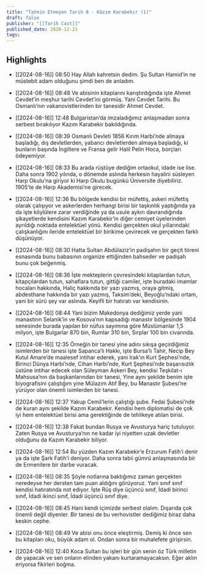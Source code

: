 ```yaml
---
title: "Tatmin Etmeyen Tarih 8 - Kâzım Karabekir (1)"
draft: false
publisher: "[[Tarih Cast]]"
published_date: 2020-12-21
tags:
---
```



## Highlights
* [[2024-08-16]] 08:50  Hay Allah kahretsin dedim. Şu Sultan Hamid’in ne müstebit adam olduğunu şimdi ben de anladım.

* [[2024-08-16]] 08:48  Ve abisinin kitaplarını karıştırdığında işte Ahmet Cevdet’in meşhur tarihi Cevdet’ini görmüş. Yani Cevdet Tarihi. Bu Osmanlı’nın vakanovistlerinden bir tanesidir Ahmet Cevdet.

* [[2024-08-16]] 12:48  Bulgaristan’da imzaladığımız anlaşmadan sonra serbest bırakılıyor Kazım Karabekir bakıldığında.

* [[2024-08-16]] 08:39  Osmanlı Devleti 1856 Kırım Harbi’nde almaya başladığı, dış devletlerden, yabancı devletlerden almaya başladığı, ki bunların başında İngiltere ve Fransa gelir Halil Pelin Hoca, borçları ödeyemiyor.

* [[2024-08-16]] 08:33  Bu arada rüştüye dediğim ortaokul, idade ise lise. Daha sonra 1902 yılında, o dönemde aslında herkesin hayalini süsleyen Harp Okulu’na giriyor ki Harp Okulu bugünkü Üniversite diyebiliriz. 1905’te de Harp Akademisi’ne girecek.

* [[2024-08-16]] 12:36  Bu bölgede kendisi bir müfettiş, askeri müfettiş olarak çalışıyor ve askerlerden herhangi birisi bir taşkınlık yaptığında ya da işte köylülere zarar verdiğinde ya da usule aykırı davrandığında şikayetlerde kendisini Kazım Karabekir’in diğer cemiyet üyelerinden ayrıldığı noktada entelektüel yönü. Kendisi gerçekten okul yıllarındaki çalışkanlığını ileride entelektüel bir birikime çevirecek ve gerçekten farklı düşünüyor.

* [[2024-08-16]] 08:30  Hatta Sultan Abdülaziz’in padişahın bir geçit töreni esnasında bunu babasının organize ettiğinden bahseder ve padişah bunu çok beğenmiş.

* [[2024-08-16]] 08:36  İşte mekteplerin çevresindeki kitaplardan tutun, kitapçılardan tutun, sahaflara tutun, gittiği camiler, işte buradaki imamlar hocaları hakkında, Haliç hakkında bir yazı yazmış, oraya gitmiş, abdesthane hakkında bir yazı yazmış, Taksim’deki, Beyoğlu’ndaki ortam, yani bir sürü şey var aslında. Keyifli bir hatıratı var kendisinin.

* [[2024-08-16]] 08:44  Yani bizim Makedonya dediğimiz yerde yani manastırın Selanik’in ve Kosova’nın kapsadığı manastır bölgesinde 1904 senesinde burada yapılan bir nüfus sayımına göre Müslümanlar 1,5 milyon, işte Bulgarlar 870 bin, Rumlar 310 bin, Sırplar 100 bin civarında.

* [[2024-08-16]] 12:35  Örneğin bir tanesi yine adını sıkışa geçirdiğimiz isimlerden bir tanesi işte Sapanca’lı Hakkı, işte Bursa’lı Tahir, Necip Bey Kutul Amare’de maalesef intihar ederek, yani Irak’ın Kurt Şephesi’nde, Birinci Dünya Harbi’nde, Cihan Harbi’nde, Kurt Şephesi’nde başarısızlık üstüne intihar edecek olan Süleyman Askeri Bey, kendisi Teşkilat-ı Mahsusa’nın da başkanlarından bir tanesi, Yine aynı şekilde benim işte biyografisini çalıştığım yine Mülazım Atıf Bey, bu Manastır Şubesi’ne yürüyor olan önemli isimlerden bir tanesi.

* [[2024-08-16]] 12:37  Yakup Cemil’lerin çalıştığı şube. Fedai Şubesi’nde de kuran aynı şekilde Kazım Karabekir. Kendisi hem diplomatisi de çok iyi hem entelektüel birisi ama gerektiğinde de tehlikeye atılan birisi.

* [[2024-08-16]] 12:38  Fakat bundan Rusya ve Avusturya hariç tutuluyor. Zaten Rusya ve Avusturya’nın ne kadar iyi niyetten uzak devletler olduğunu da Kazım Karabekir biliyor.

* [[2024-08-16]] 12:54  Bu yüzden Kazım Karabekir’e Erzurum Fatih’i denir ya da işte Şark Fatih’i deniyor. Daha sonra tabii gümrü anlaşmasında bir de Ermenilere bir darbe vuracak.

* [[2024-08-16]] 08:35  Şöyle notlarına baktığımız zaman gerçekten neredeyse her dersten tam puan aldığını görüyoruz. Yani sınıf sınıf kendisi hatıratında not ediyor. İşte Rüş diye üçüncü sınıf, İdadi birinci sınıf, İdadi ikinci sınıf, İdadi üçüncü sınıf diye.

* [[2024-08-16]] 08:45  Hani kendi içimizde serbest olalım. Dışarıda çok önemli değil diyenler. Bir tanesi de bu verhovistler dediğimiz biraz daha keskin cephe.

* [[2024-08-16]] 08:49  Ve abisi onu önce eleştirmiş. Demiş ki önce sen bu kitapları oku, büyük adam ol. Ondan sonra bir muhalefete girişirsin.

* [[2024-08-16]] 12:40  Koca Sultan bu işleri bir gün senin öz Türk milletin de yapacak ve sen onların elinden yakanı kurtaramayacaksın. Eğer aklın eriyorsa fikirleri boğma.


